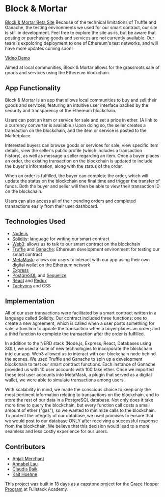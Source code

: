 # Block & Mortar

[Block & Mortar Beta Site](http://blockandmortar.nyc/)
Because of the technical limitations of Truffle and Ganache, the testing environments we used for our smart contract, our site is still in development. Feel free to explore the site as-is, but be aware that posting or purchasing goods and services are not currently available. Our team is expoloring deployment to one of Ethereum's test networks, and will have more updates coming soon!

[Video Demo](https://www.youtube.com/watch?v=VZP-U8pChKI&amp;index=2)

Aimed at local communities, Block & Mortar allows for the grassroots sale of goods and services using the Ethereum blockchain.


## App Functionality

Block & Mortar is an app that allows local communities to buy and sell their goods and services, featuring an intuitive user interface backed by the security and transparency of the Ethereum blockchain.

Users can post an item or service for sale and set a price in ether. (A link to a currency converter is available.) Upon doing so, the seller creates a transaction on the blockchain, and the item or service is posted to the Marketplace.

Interested buyers can browse goods or services for sale, view specific item details, view the seller's public profile (which includes a transaction history), as well as message a seller regarding an item. Once a buyer places an order, the existing transaction on the blockchain is updated to include the buyer's information, along with the status of the order.

When an order is fulfilled, the buyer can complete the order, which will update the status on the blockchain one final time and trigger the transfer of funds. Both the buyer and seller will then be able to view their transaction ID on the blockchain.

Users can also access all of their pending orders and completed transactions easily from their user dashboard.

## Technologies Used

* [Node.js](https://nodejs.org/en/)
* [Solidity](http://solidity.readthedocs.io/en/latest/): language for writing our smart contract
* [Web3](https://web3js.readthedocs.io/en/1.0/): allows us to talk to our smart contract on the blockchain
* [Truffle](http://truffleframework.com/) and [Ganache](http://truffleframework.com/ganache/): Ethereum development environment for testing our smart contract
* [MetaMask](https://metamask.io/): allows our users to interact with our app using their own digital wallet on the Ethereum network
* [Express](https://expressjs.com/)
* [PostgreSQL](https://www.postgresql.org/) and [Sequelize](http://docs.sequelizejs.com/)
* [React](https://reactjs.org/) and [Redux](https://redux.js.org/)
* [Tachyons](https://tachyons.io/) and CSS


## Implementation

All of our user transactions were facilitated by a smart contract written in a language called Solidity. Our contract included three functions: one to create a new agreement, which is called when a user posts something for sale; a function to update the transaction when a buyer places an order; and a third function to complete the transaction after the order is fulfilled.

In addition to the NERD stack (Node.js, Express, React, Databases using SQL), we used a suite of new technologies to incorporate the blockchain into our app. Web3 allowed us to interact with our blockchain node behind the scenes. We used Truffle and Ganache to spin up a development blockchain to test our smart contract functions. Each instance of Ganache provided us with 10 user accounts with 100 fake ether. Once we imported these test user accounts into MetaMask, a plugin that served as a digital wallet, we were able to simulate transactions among users.

With scalability in mind, we made the conscious choice to keep only the most pertinent information relating to transactions on the blockchain, and to store the rest of our data in a PostgreSQL database. Not only does it take more time to query the blockchain, but every function call costs a small amount of ether ("gas"), so we wanted to minimize calls to the blockchain. To protect the integrity of our database, we used promises to ensure that we would post to our database ONLY after receiving a successful response from the blockchain. We believe that this decision would lead to a more seamless and less costly experience for our users.

## Contributors

* [Anjali Merchant](https://github.com/anjiemerchant)
* [Annabel Lau](https://github.com/annabelnlau)
* [Claudia Baik](https://github.com/clacla826)
* [Kait Hoehne](https://github.com/k-vosswinkel)

This project was built in 18 days as a capstone project for the [Grace Hopper Program](https://www.gracehopper.com/) at Fullstack Academy.
